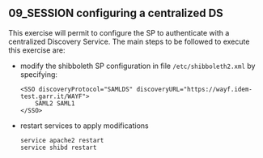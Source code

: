 ## 09_SESSION configuring a centralized DS
   This exercise will permit to configure the SP to authenticate with a centralized Discovery Service.
   The main steps to be followed to execute this exercise are:
   * modify the shibboleth SP configuration in file ``/etc/shibboleth2.xml`` by specifying:
     ```
     <SSO discoveryProtocol="SAMLDS" discoveryURL="https://wayf.idem-test.garr.it/WAYF">
         SAML2 SAML1
     </SSO>
     ```
   * restart services to apply modifications
     ```
     service apache2 restart
     service shibd restart
     ```
